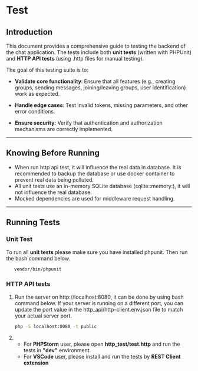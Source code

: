 # Test
## Introduction
This document provides a comprehensive guide to testing the backend of the chat application. The tests include both **unit tests** (written with PHPUnit) and **HTTP API tests** (using .http files for manual testing).


The goal of this testing suite is to:

- **Validate core functionality**: Ensure that all features (e.g., creating groups, sending messages, joining/leaving groups, user identification) work as expected.

- **Handle edge cases**: Test invalid tokens, missing parameters, and other error conditions.

- **Ensure security**: Verify that authentication and authorization mechanisms are correctly implemented.

---
## Knowing Before Running
- When run http api test, it will influence the real data in database. It is recommended to backup the database or use docker container to prevent real data being polluted.
- All unit tests use an in-memory SQLite database (sqlite::memory:), it will not influence the real database.
- Mocked dependencies are used for middleware request handling.

---
## Running Tests
### Unit Test
To run all **unit tests** please make sure you have installed phpunit. Then run the bash command below.
   ```bash
      vendor/bin/phpunit
   ```
### HTTP API tests 
1. Run the server on http://localhost:8080, it can be done by using bash command below. If your server is running on a different port, you can update the port value in the http_api/http-client.env.json file to match your actual server port.
     ```bash
     php -S localhost:8080 -t public
     ```
2. 
   - For **PHPStorm** user, please open **http_test/test.http** and run the tests in **"dev"** environment.
   - For **VSCode** user, please install and run the tests by **REST Client extension**
